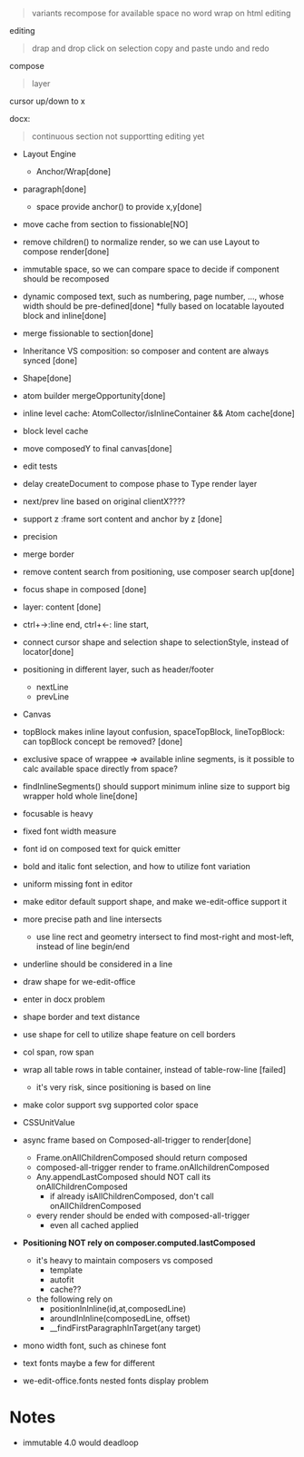 > variants
> recompose for available space
> no word wrap on html editing 

editing
>drap and drop
>click on selection
>copy and paste
>undo and redo

compose
>layer

cursor up/down to x

docx:
> continuous section not supportting editing yet


* Layout Engine
    * Anchor/Wrap[done]

* paragraph[done]
    * space provide anchor() to provide x,y[done]

* move cache from section to fissionable[NO]
* remove children() to normalize render, so we can use Layout to compose render[done]
* immutable space, so we can compare space to decide if component should be recomposed
* dynamic composed text, such as numbering, page number, ..., whose width should be pre-defined[done]
*fully based on locatable layouted block and inline[done]
* merge fissionable to section[done]
* Inheritance VS composition: so composer and content are always synced [done]
* Shape[done]
* atom builder mergeOpportunity[done]
* inline level cache: AtomCollector/isInlineContainer && Atom cache[done]
* block level cache
* move composedY to final canvas[done]
* edit tests
* delay createDocument to compose phase to Type render layer
* next/prev line based on original clientX????
* support z :frame sort content and anchor by z [done]
* precision
* merge border
* remove content search from positioning, use composer search up[done]
* focus shape in composed [done]
* layer: content [done]
* ctrl+->:line end, ctrl+<-: line start, 
* connect cursor shape and selection shape to selectionStyle, instead of locator[done]
* positioning in different layer, such as header/footer
    * nextLine
    * prevLine
* Canvas
* topBlock makes inline layout confusion, spaceTopBlock, lineTopBlock: can topBlock concept be removed? [done]
* exclusive space of wrappee => available inline segments, is it possible to calc available space directly from space?
* findInlineSegments() should support minimum inline size to support big wrapper hold whole line[done]
* focusable is heavy
* fixed font width measure
* font id on composed text for quick emitter
* bold and italic font selection, and how to utilize font variation
* uniform missing font in editor
* make editor default support shape, and make we-edit-office support it
* more precise path and line intersects
    * use line rect and geometry intersect to find most-right and most-left, instead of line begin/end
* underline should be considered in a line
* draw shape for we-edit-office
* enter in docx problem
* shape border and text distance
* use shape for cell to utilize shape feature on cell borders
* col span, row span
* wrap all table rows in table container, instead of table-row-line [failed]
    * it's very risk, since positioning is based on line
* make color support svg supported color space
* CSSUnitValue 
* async frame based on Composed-all-trigger to render[done]
    * Frame.onAllChildrenComposed should return composed 
    * composed-all-trigger render to frame.onAllchildrenComposed
    * Any.appendLastComposed should NOT call its onAllChildrenComposed
        * if already isAllChildrenComposed, don't call onAllChildrenComposed
    * every render should be ended with composed-all-trigger
        * even all cached applied
* **Positioning NOT rely on composer.computed.lastComposed**
    * it's heavy to maintain composers vs composed
        * template
        * autofit
        * cache??
    * the following rely on 
        * positionInInline(id,at,composedLine)
        * aroundInInline(composedLine, offset)
        * __findFirstParagraphInTarget(any target)

* mono width font, such as chinese font
* text fonts maybe a few for different 
* we-edit-office.fonts nested fonts display problem

# Notes
* immutable 4.0 would deadloop

